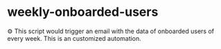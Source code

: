 # weekly-onboarded-users
⚙️ This script would trigger an email with the data of onboarded users of every week. This is an customized automation.
